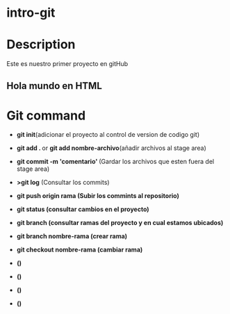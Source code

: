 # intro-git

# Description

Este es nuestro primer proyecto en gitHub

<h2>Hola mundo en HTML</h2>

# Git command

-   <strong>git init</strong>(adicionar el proyecto al control de version de codigo git)
-   <strong>git add . </strong> or <strong>git add nombre-archivo</strong>(añadir archivos al stage area)
-   <strong>git commit -m 'comentario' </strong>(Gardar los archivos que esten fuera del stage area)
-   <strong>>git log</strong> (Consultar los commits)
-   <strong>git push origin rama <strong>(Subir los commints al repositorio)
-   <strong>git status</strong> (consultar cambios en el proyecto)

-   <strong>git branch</strong> (consultar ramas del proyecto y en cual estamos ubicados)
-   <strong>git branch nombre-rama</strong> (crear rama)
-   <strong>git checkout nombre-rama</strong> (cambiar rama)
-   <strong></strong> ()
-   <strong></strong> ()
-   <strong></strong> ()
-   <strong></strong> ()